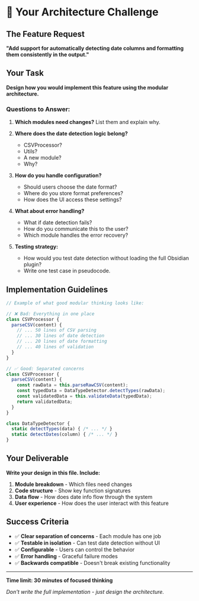 # 🎯 Your Architecture Challenge

## The Feature Request

**"Add support for automatically detecting date columns and formatting them consistently in the output."**

## Your Task

**Design how you would implement this feature using the modular architecture.**

### Questions to Answer:

1. **Which modules need changes?** List them and explain why.

2. **Where does the date detection logic belong?** 
   - CSVProcessor? 
   - Utils? 
   - A new module?
   - Why?

3. **How do you handle configuration?**
   - Should users choose the date format?
   - Where do you store format preferences?
   - How does the UI access these settings?

4. **What about error handling?**
   - What if date detection fails?
   - How do you communicate this to the user?
   - Which module handles the error recovery?

5. **Testing strategy:**
   - How would you test date detection without loading the full Obsidian plugin?
   - Write one test case in pseudocode.

## Implementation Guidelines

```javascript
// Example of what good modular thinking looks like:

// ❌ Bad: Everything in one place
class CSVProcessor {
  parseCSV(content) {
    // ... 50 lines of CSV parsing
    // ... 30 lines of date detection  
    // ... 20 lines of date formatting
    // ... 40 lines of validation
  }
}

// ✅ Good: Separated concerns
class CSVProcessor {
  parseCSV(content) {
    const rawData = this.parseRawCSV(content);
    const typedData = DataTypeDetector.detectTypes(rawData);
    const validatedData = this.validateData(typedData);
    return validatedData;
  }
}

class DataTypeDetector {
  static detectTypes(data) { /* ... */ }
  static detectDates(column) { /* ... */ }
}
```

## Your Deliverable

**Write your design in this file. Include:**

1. **Module breakdown** - Which files need changes
2. **Code structure** - Show key function signatures  
3. **Data flow** - How does date info flow through the system
4. **User experience** - How does the user interact with this feature

## Success Criteria

- ✅ **Clear separation of concerns** - Each module has one job
- ✅ **Testable in isolation** - Can test date detection without UI
- ✅ **Configurable** - Users can control the behavior
- ✅ **Error handling** - Graceful failure modes
- ✅ **Backwards compatible** - Doesn't break existing functionality

---

**Time limit: 30 minutes of focused thinking**

*Don't write the full implementation - just design the architecture.*
